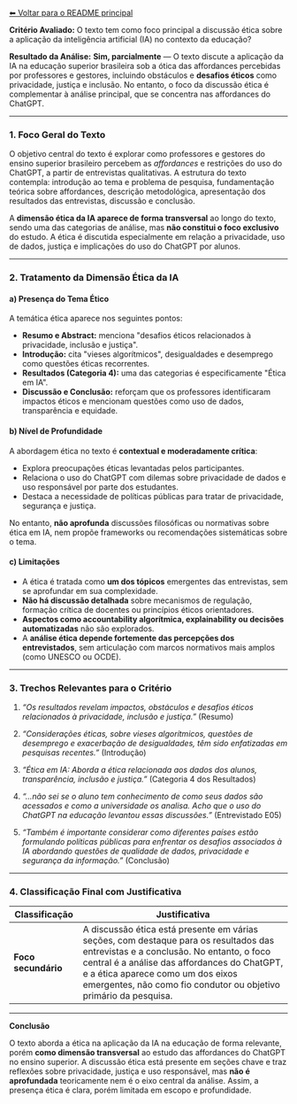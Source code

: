 [⬅ Voltar para o README principal](../README.md)

**Critério Avaliado:**
O texto tem como foco principal a discussão ética sobre a aplicação da inteligência artificial (IA) no contexto da educação?

**Resultado da Análise:**
**Sim, parcialmente** — O texto discute a aplicação da IA na educação superior brasileira sob a ótica das affordances percebidas por professores e gestores, incluindo obstáculos e **desafios éticos** como privacidade, justiça e inclusão. No entanto, o foco da discussão ética é complementar à análise principal, que se concentra nas affordances do ChatGPT.

---

### 1. Foco Geral do Texto

O objetivo central do texto é explorar como professores e gestores do ensino superior brasileiro percebem as *affordances* e restrições do uso do ChatGPT, a partir de entrevistas qualitativas. A estrutura do texto contempla: introdução ao tema e problema de pesquisa, fundamentação teórica sobre affordances, descrição metodológica, apresentação dos resultados das entrevistas, discussão e conclusão.

A **dimensão ética da IA aparece de forma transversal** ao longo do texto, sendo uma das categorias de análise, mas **não constitui o foco exclusivo** do estudo. A ética é discutida especialmente em relação a privacidade, uso de dados, justiça e implicações do uso do ChatGPT por alunos.

---

### 2. Tratamento da Dimensão Ética da IA

#### a) **Presença do Tema Ético**

A temática ética aparece nos seguintes pontos:

* **Resumo e Abstract:** menciona "desafios éticos relacionados à privacidade, inclusão e justiça".
* **Introdução:** cita "vieses algorítmicos", desigualdades e desemprego como questões éticas recorrentes.
* **Resultados (Categoria 4):** uma das categorias é especificamente "Ética em IA".
* **Discussão e Conclusão:** reforçam que os professores identificaram impactos éticos e mencionam questões como uso de dados, transparência e equidade.

#### b) **Nível de Profundidade**

A abordagem ética no texto é **contextual e moderadamente crítica**:

* Explora preocupações éticas levantadas pelos participantes.
* Relaciona o uso do ChatGPT com dilemas sobre privacidade de dados e uso responsável por parte dos estudantes.
* Destaca a necessidade de políticas públicas para tratar de privacidade, segurança e justiça.

No entanto, **não aprofunda** discussões filosóficas ou normativas sobre ética em IA, nem propõe frameworks ou recomendações sistemáticas sobre o tema.

#### c) **Limitações**

* A ética é tratada como **um dos tópicos** emergentes das entrevistas, sem se aprofundar em sua complexidade.
* **Não há discussão detalhada** sobre mecanismos de regulação, formação crítica de docentes ou princípios éticos orientadores.
* **Aspectos como accountability algorítmica, explainability ou decisões automatizadas** não são explorados.
* A **análise ética depende fortemente das percepções dos entrevistados**, sem articulação com marcos normativos mais amplos (como UNESCO ou OCDE).

---

### 3. Trechos Relevantes para o Critério

1. *“Os resultados revelam impactos, obstáculos e desafios éticos relacionados à privacidade, inclusão e justiça.”* (Resumo)

2. *“Considerações éticas, sobre vieses algorítmicos, questões de desemprego e exacerbação de desigualdades, têm sido enfatizadas em pesquisas recentes.”* (Introdução)

3. *“Ética em IA: Aborda a ética relacionada aos dados dos alunos, transparência, inclusão e justiça.”* (Categoria 4 dos Resultados)

4. *“…não sei se o aluno tem conhecimento de como seus dados são acessados e como a universidade os analisa. Acho que o uso do ChatGPT na educação levantou essas discussões.”* (Entrevistado E05)

5. *“Também é importante considerar como diferentes países estão formulando políticas públicas para enfrentar os desafios associados à IA abordando questões de qualidade de dados, privacidade e segurança da informação.”* (Conclusão)

---

### 4. Classificação Final com Justificativa

| Classificação       | Justificativa                                                                                                                                                                                                                                                                               |
| ------------------- | ------------------------------------------------------------------------------------------------------------------------------------------------------------------------------------------------------------------------------------------------------------------------------------------- |
| **Foco secundário** | A discussão ética está presente em várias seções, com destaque para os resultados das entrevistas e a conclusão. No entanto, o foco central é a análise das affordances do ChatGPT, e a ética aparece como um dos eixos emergentes, não como fio condutor ou objetivo primário da pesquisa. |

---

**Conclusão**

O texto aborda a ética na aplicação da IA na educação de forma relevante, porém **como dimensão transversal** ao estudo das affordances do ChatGPT no ensino superior. A discussão ética está presente em seções chave e traz reflexões sobre privacidade, justiça e uso responsável, mas **não é aprofundada** teoricamente nem é o eixo central da análise. Assim, a presença ética é clara, porém limitada em escopo e profundidade.

